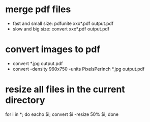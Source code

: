 # merge pdf files
* fast and small size: pdfunite xxx*.pdf output.pdf
* slow and big size: convert xxx*.pdf output.pdf

# convert images to pdf
* convert *.jpg output.pdf
* convert -density 960x750 -units PixelsPerInch *.jpg output.pdf

# resize all files in the current directory
for i in *; do eacho $i; convert $i -resize 50% $i; done

